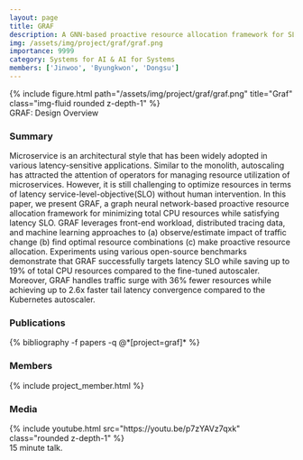 ```yaml
---
layout: page
title: GRAF
description: A GNN-based proactive resource allocation framework for SLO-oriented microservices.
img: /assets/img/project/graf/graf.png
importance: 9999
category: Systems for AI & AI for Systems
members: ['Jinwoo', 'Byungkwon', 'Dongsu']
---
```


<div class="row justify-content-sm-center">
    <div class="col-md mt-3 col-md-6">
        {% include figure.html path="/assets/img/project/graf/graf.png" title="Graf" class="img-fluid rounded z-depth-1" %}
        <div class="caption">
            GRAF: Design Overview
        </div>
    </div>
</div>

<h3>Summary</h3>
Microservice is an architectural style that has been widely adopted in various latency-sensitive applications. Similar to the monolith, autoscaling has attracted the attention of operators for managing resource utilization of microservices. 
However, it is still challenging to optimize resources in terms of latency service-level-objective(SLO) without human intervention. 
In this paper, we present GRAF, a graph neural network-based proactive resource allocation framework for minimizing total CPU resources while satisfying latency SLO. 
GRAF leverages front-end workload, distributed tracing data, and machine learning approaches to (a) observe/estimate impact of traffic change (b) find optimal resource combinations (c) make proactive resource allocation. 
Experiments using various open-source benchmarks demonstrate that GRAF successfully targets latency SLO while saving up to 19% of total CPU resources compared to the fine-tuned autoscaler. 
Moreover, GRAF handles traffic surge with 36% fewer resources while achieving up to 2.6x faster tail latency convergence compared to the Kubernetes autoscaler.


<h3>Publications</h3>
<div class="publications">
{% bibliography -f papers -q @*[project=graf]* %}
</div>

<h3>Members</h3>
{% include project_member.html %}


<h3>Media</h3>
<div class="row justify-content-sm-center">
    <div class="col-md mt-3 mt-md-0 col-md-6">
        {% include youtube.html src="https://youtu.be/p7zYAVz7qxk" class="rounded z-depth-1" %}
        <div class="caption">
            15 minute talk.
        </div>
    </div>
</div>
